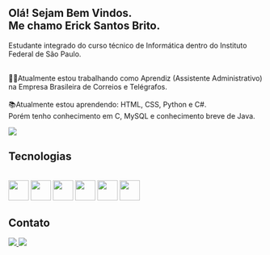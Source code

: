 ## Olá! Sejam Bem Vindos.<br>Me chamo Erick Santos Brito.

<div>
Estudante integrado do curso técnico de Informática dentro do Instituto Federal de São Paulo.

<br>👨‍💻Atualmente estou trabalhando como Aprendiz (Assistente Administrativo) na Empresa Brasileira de Correios e Telégrafos. <br>
<br>📚Atualmente estou aprendendo: HTML, CSS, Python e C#.<br>Porém tenho conhecimento em C, MySQL e conhecimento breve de Java. <br>

<div>
<img height:"180em" src="https://github-readme-stats.vercel.app/api?username=ericksntz"/>
 </div>
  
 ## Tecnologias
 
  <div style="display: inline_block"> <br>
    <img align: "center" height="40" width="40" src="https://cdn.jsdelivr.net/gh/devicons/devicon/icons/html5/html5-original.svg" />
    <img align: "center" height="40" width="40" src="https://cdn.jsdelivr.net/gh/devicons/devicon/icons/css3/css3-original.svg" />
    <img align: "center" height="40" width="40" src="https://cdn.jsdelivr.net/gh/devicons/devicon/icons/python/python-original.svg" />
    <img align: "center" height="40" width="40" src="https://cdn.jsdelivr.net/gh/devicons/devicon/icons/c/c-original.svg" />
    <img align: "center" height="40" width="40" src="https://cdn.jsdelivr.net/gh/devicons/devicon/icons/csharp/csharp-original.svg" />
    <img align: "center" height="40" width="40" src="https://cdn.jsdelivr.net/gh/devicons/devicon/icons/mysql/mysql-original.svg" />
  </div>
 
 ## Contato
 
 <div>
  <a href="https://www.linkedin.com/in/erick-santos-brito/"> <img src ="https://img.shields.io/badge/LinkedIn-0077B5?style=for-the-badge&logo=linkedin&logoColor=white"</a>
   <a href="mailto:erickbrito@outlook.com.br"> <img src="https://img.shields.io/badge/Microsoft_Outlook-0078D4?style=for-the-badge&logo=microsoft-outlook&logoColor=white"> </a>
   
  <div>
